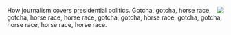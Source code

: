 <img src="http://static.scripting.com/larryKing/images/2013/10/28/pitcher.gif" border="0" align="right">How journalism covers presidential politics. Gotcha, gotcha, horse race, gotcha, horse race, horse race, gotcha, gotcha, horse race, gotcha, gotcha, horse race, horse race, horse race.
